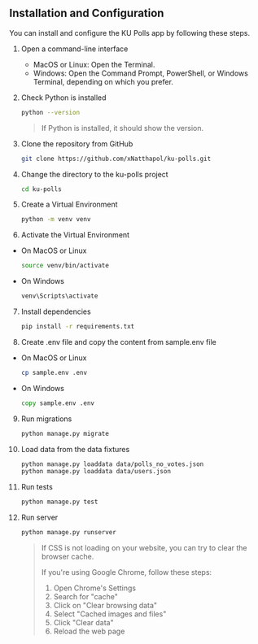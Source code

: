 ## Installation and Configuration

You can install and configure the KU Polls app by following these steps.

1. Open a command-line interface
    - MacOS or Linux: Open the Terminal.
    - Windows: Open the Command Prompt, PowerShell, or Windows Terminal, depending on which you prefer.

2. Check Python is installed
    ```bash
    python --version
    ```
    > If Python is installed, it should show the version.

3. Clone the repository from GitHub
    ```bash
    git clone https://github.com/xNatthapol/ku-polls.git
    ```

4. Change the directory to the ku-polls project
    ```bash
    cd ku-polls
    ```

5. Create a Virtual Environment
    ```bash
    python -m venv venv
    ```

6. Activate the Virtual Environment
- On MacOS or Linux
    ```bash
    source venv/bin/activate
    ```
- On Windows
    ```cmd
    venv\Scripts\activate
    ```

7. Install dependencies
    ```bash
    pip install -r requirements.txt
    ```

8. Create .env file and copy the content from sample.env file
- On MacOS or Linux
    ```bash
    cp sample.env .env
    ```
- On Windows
    ```cmd
    copy sample.env .env
    ```

9. Run migrations
    ```bash
    python manage.py migrate
    ```

10. Load data from the data fixtures
    ```bash
    python manage.py loaddata data/polls_no_votes.json
    python manage.py loaddata data/users.json
    ```

11. Run tests
    ```bash
    python manage.py test
    ```

12. Run server
    ```bash
    python manage.py runserver
    ```
    > If CSS is not loading on your website, you can try to clear the browser cache.<br>
    >
    > If you're using Google Chrome, follow these steps:
    > 1. Open Chrome's Settings
    > 2. Search for "cache"
    > 3. Click on "Clear browsing data"
    > 4. Select "Cached images and files"
    > 5. Click "Clear data"
    > 6. Reload the web page
